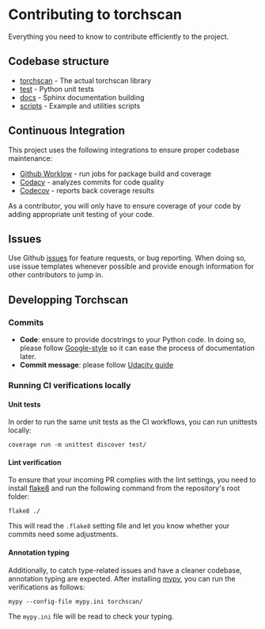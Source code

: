 # Contributing to torchscan

Everything you need to know to contribute efficiently to the project.



## Codebase structure

- [torchscan](https://github.com/frgfm/torch-scan/blob/master/torchscan) - The actual torchscan library
- [test](https://github.com/frgfm/torch-scan/blob/master/test) - Python unit tests
- [docs](https://github.com/frgfm/torch-scan/blob/master/docs) - Sphinx documentation building
- [scripts](https://github.com/frgfm/torch-scan/blob/master/scripts) - Example and utilities scripts



## Continuous Integration

This project uses the following integrations to ensure proper codebase maintenance:

- [Github Worklow](https://help.github.com/en/actions/configuring-and-managing-workflows/configuring-a-workflow) - run jobs for package build and coverage
- [Codacy](https://www.codacy.com/) - analyzes commits for code quality
- [Codecov](https://codecov.io/) - reports back coverage results

As a contributor, you will only have to ensure coverage of your code by adding appropriate unit testing of your code.



## Issues

Use Github [issues](https://github.com/frgfm/torch-scan/issues) for feature requests, or bug reporting. When doing so, use issue templates whenever possible and provide enough information for other contributors to jump in.



## Developping Torchscan


### Commits

- **Code**: ensure to provide docstrings to your Python code. In doing so, please follow [Google-style](https://sphinxcontrib-napoleon.readthedocs.io/en/latest/example_google.html) so it can ease the process of documentation later.
- **Commit message**: please follow [Udacity guide](http://udacity.github.io/git-styleguide/)


### Running CI verifications locally

#### Unit tests

In order to run the same unit tests as the CI workflows, you can run unittests locally:

```shell
coverage run -m unittest discover test/
```

#### Lint verification

To ensure that your incoming PR complies with the lint settings, you need to install [flake8](https://flake8.pycqa.org/en/latest/) and run the following command from the repository's root folder:

```shell
flake8 ./
```
This will read the `.flake8` setting file and let you know whether your commits need some adjustments.

#### Annotation typing

Additionally, to catch type-related issues and have a cleaner codebase, annotation typing are expected. After installing [mypy](https://github.com/python/mypy), you can run the verifications as follows:

```shell
mypy --config-file mypy.ini torchscan/
```
The `mypy.ini` file will be read to check your typing.
